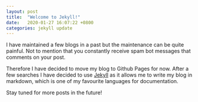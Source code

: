 ```yaml
---
layout: post
title:  "Welcome to Jekyll!"
date:   2020-01-27 16:07:22 +0800
categories: jekyll update
---
```


I have maintained a few blogs in a past but the maintenance can be quite painful. Not to mention that you constantly receive spam bot messages that comments on your post.

Therefore I have decided to move my blog to Github Pages for now. After a few searches I have decided to use [Jekyll][jekyll-homepage] as it allows me to write my blog in markdown, which is one of my favourite languages for documentation.

Stay tuned for more posts in the future!

[jekyll-homepage]: https://jekyllrb.com/
